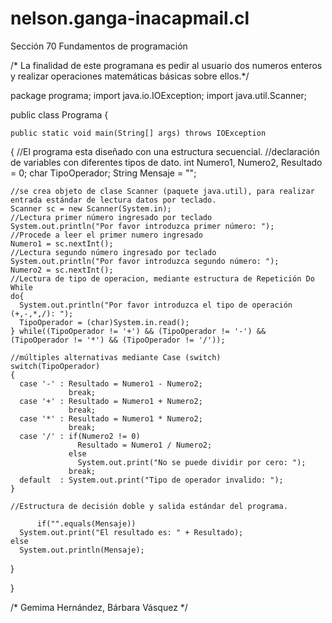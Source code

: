 # nelson.ganga-inacapmail.cl
Sección 70 Fundamentos de programación 
 
 /* La finalidad de este programana es pedir al usuario dos numeros enteros y 
realizar operaciones matemáticas básicas sobre ellos.*/

package programa;
import java.io.IOException;
import java.util.Scanner;

public class Programa  {
 
    public static void main(String[] args) throws IOException
  {
    //El programa esta diseñado con una estructura secuencial.
    //declaración de variables con diferentes tipos de dato.
    int Numero1, Numero2, Resultado = 0;
    char TipoOperador;
    String Mensaje = "";

    //se crea objeto de clase Scanner (paquete java.util), para realizar entrada estándar de lectura datos por teclado. 
    Scanner sc = new Scanner(System.in);
    //Lectura primer número ingresado por teclado
    System.out.println("Por favor introduzca primer número: "); 
    //Procede a leer el primer numero ingresado
    Numero1 = sc.nextInt(); 
    //Lectura segundo número ingresado por teclado
    System.out.println("Por favor introduzca segundo número: "); 
    Numero2 = sc.nextInt(); 
    //Lectura de tipo de operacion, mediante estructura de Repetición Do While
    do{
      System.out.println("Por favor introduzca el tipo de operación (+,-,*,/): ");
      TipoOperador = (char)System.in.read(); 
    } while((TipoOperador != '+') && (TipoOperador != '-') && (TipoOperador != '*') && (TipoOperador != '/'));
    
    //múltiples alternativas mediante Case (switch)
    switch(TipoOperador) 
    {
      case '-' : Resultado = Numero1 - Numero2;
                 break;
      case '+' : Resultado = Numero1 + Numero2;
                 break;
      case '*' : Resultado = Numero1 * Numero2;
                 break;
      case '/' : if(Numero2 != 0)
                   Resultado = Numero1 / Numero2;
                 else
                   System.out.print("No se puede dividir por cero: ");
                 break;
      default  : System.out.print("Tipo de operador invalido: ");
    }
    
    //Estructura de decisión doble y salida estándar del programa.
     
          if("".equals(Mensaje))
      System.out.print("El resultado es: " + Resultado);
    else
      System.out.println(Mensaje);
  
  } 
    
}

/* Gemima Hernández, Bárbara Vásquez */
